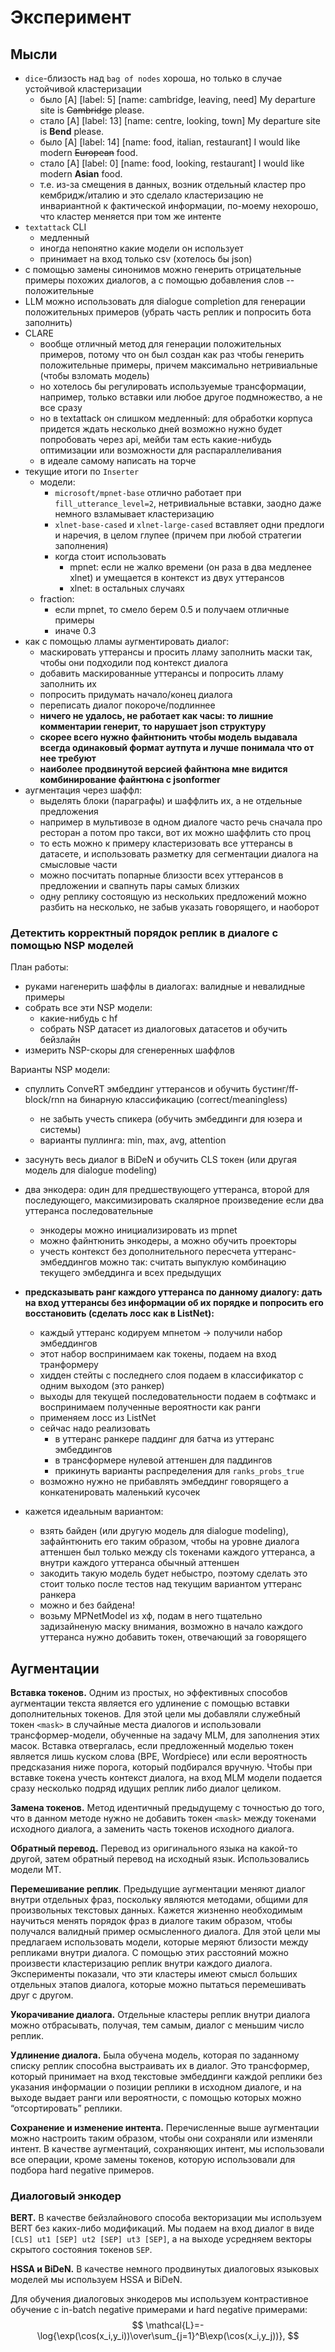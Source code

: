 # Эксперимент

## Мысли

- `dice`-близость над `bag of nodes` хороша, но только в случае устойчивой кластеризации
    - было [A] [label: 5] [name: cambridge, leaving, need]  My departure site is ~~Cambridge~~ please.
    - стало [A] [label: 13] [name: centre, looking, town] My departure site is **Bend** please.
    - было [A] [label: 14] [name: food, italian, restaurant] I would like modern ~~European~~ food.
    - стало [A] [label: 0] [name: food, looking, restaurant] I would like modern **Asian** food.
    - т.е. из-за смещения в данных, возник отдельный кластер про кембридж/италию и это сделало кластеризацию не инвариантной к фактической информации, по-моему нехорошо, что кластер меняется при том же интенте
- `textattack` CLI
    - медленный
    - иногда непонятно какие модели он использует
    - принимает на вход только csv (хотелось бы json)
- с помощью замены синонимов можно генерить отрицательные примеры похожих диалогов, а с помощью добавления слов -- положительные
- LLM можно использовать для dialogue completion для генерации положительных примеров (убрать часть реплик и попросить бота заполнить)
- CLARE
    - вообще отличный метод для генерации положительных примеров, потому что он был создан как раз чтобы генерить положительные примеры, причем максимально нетривиальные (чтобы взломать модель)
    - но хотелось бы регулировать используемые трансформации, например, только вставки или любое другое подмножество, а не все сразу
    - но в textattack он слишком медленный: для обработки корпуса придется ждать несколько дней
    возможно нужно будет попробовать через api, мейби там есть какие-нибудь оптимизации или возможности для распараллеливания
    - в идеале самому написать на торче
- текущие итоги по `Inserter`
    - модели:
        - `microsoft/mpnet-base` отлично работает при `fill_utterance_level=2`, нетривиальные вставки, заодно даже немного взламывает кластеризацию
        - `xlnet-base-cased` и `xlnet-large-cased` вставляет одни предлоги и наречия, в целом глупее (причем при любой стратегии заполнения)
        - когда стоит использовать
            - mpnet: если не жалко времени (он раза в два медленее xlnet) и умещается в контекст из двух уттерансов 
            - xlnet: в остальных случаях
    - fraction:
        - если mpnet, то смело берем 0.5 и получаем отличные примеры
        - иначе 0.3
- как с помощью лламы аугментировать диалог:
    - маскировать уттерансы и просить лламу заполнить маски так, чтобы они подходили под контекст диалога
    - добавить маскированные уттерансы и попросить лламу заполнить их
    - попросить придумать начало/конец диалога
    - переписать диалог покороче/подлиннее
    - **ничего не удалось, не работает как часы: то лишние комментарии генерит, то нарушает json структуру**
    - **скорее всего нужно файнтюнить чтобы модель выдавала всегда одинаковый формат аутпута и лучше понимала что от нее требуют**
    - **наиболее продвинутой версией файнтюна мне видится комбинирование файнтюна с jsonformer**
- аугментация через шаффл:
    - выделять блоки (параграфы) и шаффлить их, а не отдельные предложения
    - например в мультивозе в одном диалоге часто речь сначала про ресторан а потом про такси, вот их можно шаффлить сто проц
    - то есть можно к примеру кластеризовать все уттерансы в датасете, и использовать разметку для сегментации диалога на смысловые части
    - можно посчитать попарные близости всех уттерансов в предложении и свапнуть пары самых близких
    - одну реплику состоящую из нескольких предложений можно разбить на несколько, не забыв указать говорящего, и наоборот

### Детектить корректный порядок реплик в диалоге с помощью NSP моделей

План работы:
- руками нагенерить шаффлы в диалогах: валидные и невалидные примеры
- собрать все эти NSP модели:
    - какие-нибудь с hf
    - собрать NSP датасет из диалоговых датасетов и обучить бейзлайн
- измерить NSP-скоры для сгенеренных шаффлов

Варианты NSP модели:
- спуллить ConveRT эмбеддинг уттерансов и обучить бустинг/ff-block/rnn на бинарную классификацию (correct/meaningless)
    - не забыть учесть спикера (обучить эмбеддинги для юзера и системы)
    - варианты пуллинга: min, max, avg, attention
- засунуть весь диалог в BiDeN и обучить CLS токен (или другая модель для dialogue modeling)
- два энкодера: один для предшествующего уттеранса, второй для последующего, максимизировать скалярное произведение если два уттеранса последовательные
    - энкодеры можно инициализировать из mpnet
    - можно файнтюнить энкодеры, а можно обучить проекторы
    - учесть контекст без дополнительного пересчета уттеранс-эмбеддингов можно так: считать выпуклую комбинацию текущего эмбеддинга и всех предыдущих
- **предсказывать ранг каждого уттеранса по данному диалогу: дать на вход уттерансы без информации об их порядке и попросить его восстановить (сделать лосс как в ListNet):**
    - каждый уттеранс кодируем мпнетом -> получили набор эмбеддингов
    - этот набор воспринимаем как токены, подаем на вход транформеру
    - хидден стейты с последнего слоя подаем в классификатор с одним выходом (это ранкер)
    - выходы для текущей последовательности подаем в софтмакс и воспринимаем полученные вероятности как ранги
    - применяем лосс из ListNet
    - сейчас надо реализовать
        - в уттеранс ранкере паддинг для батча из уттеранс эмбеддингов
        - в трансформере нулевой аттеншен для паддингов
        - прикинуть варианты распределения для `ranks_probs_true`
    - возможно нужно не прибавлять эмбеддинг говорящего а конкатенировать маленький кусочек

- кажется идеальным вариантом:
    - взять байден (или другую модель для dialogue modeling), зафайнтюнить его таким образом, чтобы на уровне диалога аттеншен был только между cls токенами каждого уттеранса, а внутри каждого уттеранса обычный аттеншен
    - закодить такую модель будет небыстро, поэтому сделать это стоит только после тестов над текущим вариантом уттеранс ранкера
    - можно и без байдена!
    - возьму MPNetModel из хф, подам в него тщательно задизайненую маску внимания, возможно в начало каждого уттеранса нужно добавить токен, отвечающий за говорящего

## Аугментации

**Вставка токенов.** Одним из простых, но эффективных способов аугментации текста является его удлинение с помощью вставки дополнительных токенов. Для этой цели мы добавляли служебный токен `<mask>` в случайные места диалогов и использовали трансформер-модели, обученные на задачу MLM, для заполнения этих масок. Вставка отвергалась, если предложенный моделью токен является лишь куском слова (BPE, Wordpiece) или если вероятность предсказания ниже порога, который подбирался вручную. Чтобы при вставке токена учесть контекст диалога, на вход MLM модели подается сразу несколько подряд идущих реплик либо диалог целиком.

**Замена токенов.** Метод идентичный предыдущему с точностью до того, что в данном методе нужно не добавить токен `<mask>` между токенами исходного диалога, а заменить часть токенов исходного диалога.

**Обратный перевод.** Перевод из оригинального языка на какой-то другой, затем обратный перевод на исходный язык. Использовались модели MT.

**Перемешивание реплик**. Предыдущие аугментации меняют диалог внутри отдельных фраз, поскольку являются методами, общими для произвольных текстовых данных. Кажется жизненно необходимым научиться менять порядок фраз в диалоге таким образом, чтобы получался валидный пример осмысленного диалога. Для этой цели мы предлагаем использовать модели, которые меряют близости между репликами внутри диалога. С помощью этих расстояний можно произвести кластеризацию реплик внутри каждого диалога. Эксперименты показали, что эти кластеры имеют смысл больших отдельных этапов диалога, которые можно пытаться перемешивать друг с другом.

**Укорачивание диалога.** Отдельные кластеры реплик внутри диалога можно отбрасывать, получая, тем самым, диалог с меньшим число реплик.

**Удлинение диалога.** Была обучена модель, которая по заданному списку реплик способна выстраивать их в диалог. Это трансформер, который принимает на вход текстовые эмбеддинги каждой реплики без указания информации о позиции реплики в исходном диалоге, и на выходе выдает ранги или вероятности, с помощью которых можно “отсортировать” реплики.

**Сохранение и изменение интента.** Перечисленные выше аугментации можно настроить таким образом, чтобы они сохраняли или изменяли интент. В качестве аугментаций, сохраняющих интент, мы использовали все операции, кроме замены токенов, которую использовали для подбора hard negative примеров.

### Диалоговый энкодер

**BERT.** В качестве бейзлайнового способа векторизации мы используем BERT без каких-либо модификаций. Мы подаем на вход диалог в виде `[CLS] ut1 [SEP] ut2 [SEP] ut3 [SEP]`, а на выходе усредняем векторы скрытого состояния токенов `SEP`.

**HSSA и BiDeN.** В качестве немного продвинутых диалоговых языковых моделей мы используем HSSA и BiDeN. 

Для обучения диалоговых энкодеров мы используем контрастивное обучение с in-batch negative примерами и hard negative примерами:
$$
\mathcal{L}=-\log{\exp(\cos(x_i,y_i))\over\sum_{j=1}^B\exp(\cos(x_i,y_j))},
$$
